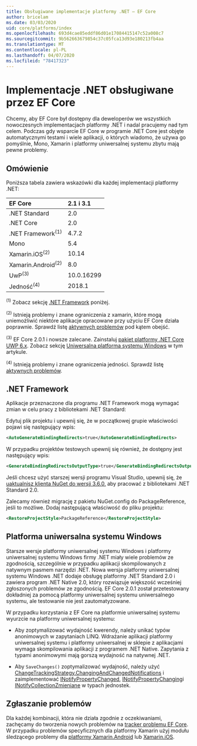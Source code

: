 ```yaml
---
title: Obsługiwane implementacje platformy .NET — EF Core
author: bricelam
ms.date: 03/03/2020
uid: core/platforms/index
ms.openlocfilehash: 693d4cae85eddf86d01e17084415147c52a008c7
ms.sourcegitcommit: 9b562663679854c37c05fca13d93e180213fb4aa
ms.translationtype: MT
ms.contentlocale: pl-PL
ms.lasthandoff: 04/07/2020
ms.locfileid: "78417323"
---
```

# <a name="net-implementations-supported-by-ef-core"></a>Implementacje .NET obsługiwane przez EF Core

Chcemy, aby EF Core był dostępny dla deweloperów we wszystkich nowoczesnych implementacjach platformy .NET i nadal pracujemy nad tym celem. Podczas gdy wsparcie EF Core w programie .NET Core jest objęte automatycznymi testami i wiele aplikacji, o których wiadomo, że używa go pomyślnie, Mono, Xamarin i platformy uniwersalnej systemu zbytu mają pewne problemy.

## <a name="overview"></a>Omówienie

Poniższa tabela zawiera wskazówki dla każdej implementacji platformy .NET:

| EF Core                       | 2.1 i 3.1 |
|:------------------------------|:------------|
| .NET Standard                 | 2.0         |
| .NET Core                     | 2.0         |
| .NET Framework<sup>(1)</sup>  | 4.7.2       |
| Mono                          | 5.4         |
| Xamarin.iOS<sup>(2)</sup>     | 10.14       |
| Xamarin.Android<sup>(2)</sup> | 8.0         |
| UwP<sup>(3)</sup>             | 10.0.16299  |
| Jedność<sup>(4)</sup>           | 2018.1      |

<sup>(1)</sup> Zobacz sekcję [.NET Framework](#net-framework) poniżej.

<sup>(2)</sup> Istnieją problemy i znane ograniczenia z xamarin, które mogą uniemożliwić niektóre aplikacje opracowane przy użyciu EF Core działa poprawnie. Sprawdź listę [aktywnych problemów](https://github.com/aspnet/entityframeworkCore/issues?q=is%3Aopen+is%3Aissue+label%3Aarea-xamarin) pod kątem obejść.

<sup>(3)</sup> EF Core 2.0.1 i nowsze zalecane. Zainstaluj [pakiet platformy .NET Core UWP 6.x](https://www.nuget.org/packages/Microsoft.NETCore.UniversalWindowsPlatform/). Zobacz sekcję [Uniwersalna platforma systemu Windows](#universal-windows-platform) w tym artykule.

<sup>(4)</sup> Istnieją problemy i znane ograniczenia jedności. Sprawdź listę [aktywnych problemów](https://github.com/aspnet/entityframeworkCore/issues?q=is%3Aopen+is%3Aissue+label%3Aarea-unity).

## <a name="net-framework"></a>.NET Framework

Aplikacje przeznaczone dla programu .NET Framework mogą wymagać zmian w celu pracy z bibliotekami .NET Standard:

Edytuj plik projektu i upewnij się, że w początkowej grupie właściwości pojawi się następujący wpis:

``` xml
<AutoGenerateBindingRedirects>true</AutoGenerateBindingRedirects>
```

W przypadku projektów testowych upewnij się również, że dostępny jest następujący wpis:

``` xml
<GenerateBindingRedirectsOutputType>true</GenerateBindingRedirectsOutputType>
```

Jeśli chcesz użyć starszej wersji programu Visual Studio, upewnij się, że [uaktualnisz klienta NuGet do wersji 3.6.0,](https://www.nuget.org/downloads) aby pracować z bibliotekami .NET Standard 2.0.

Zalecamy również migrację z pakietu NuGet.config do PackageReference, jeśli to możliwe. Dodaj następującą właściwość do pliku projektu:

``` xml
<RestoreProjectStyle>PackageReference</RestoreProjectStyle>
```

## <a name="universal-windows-platform"></a>Platforma uniwersalna systemu Windows

Starsze wersje platformy uniwersalnej systemu Windows i platformy uniwersalnej systemu Windows firmy .NET miały wiele problemów ze zgodnością, szczególnie w przypadku aplikacji skompilowanych z natywnym pasmem narzędzi .NET. Nowa wersja platformy uniwersalnej systemu Windows .NET dodaje obsługę platformy .NET Standard 2.0 i zawiera program .NET Native 2.0, który rozwiązuje większość wcześniej zgłoszonych problemów ze zgodnością. EF Core 2.0.1 został przetestowany dokładniej za pomocą platformy uniwersalnej systemu uniwersalnego systemu, ale testowanie nie jest zautomatyzowane.

W przypadku korzystania z EF Core na platformie uniwersalnej systemu wyurzcie na platformy uniwersalnej systemu:

* Aby zoptymalizować wydajność kwerendy, należy unikać typów anonimowych w zapytaniach LINQ. Wdrażanie aplikacji platformy uniwersalnej systemu i platformy uniwersalnej w sklepie z aplikacjami wymaga skompilowania aplikacji z programem .NET Native. Zapytania z typami anonimowymi mają gorszą wydajność na natywnej .NET.

* Aby `SaveChanges()` zoptymalizować wydajność, należy użyć [ChangeTrackingStrategy.ChangingAndChangedNotifications](/dotnet/api/microsoft.entityframeworkcore.changetrackingstrategy) i zaimplementować [INotifyPropertyChanged](https://msdn.microsoft.com/library/system.componentmodel.inotifypropertychanged.aspx), [INotifyPropertyChanging](https://msdn.microsoft.com/library/system.componentmodel.inotifypropertychanging.aspx)i [INotifyCollectionZmieniane](https://msdn.microsoft.com/library/system.collections.specialized.inotifycollectionchanged.aspx) w typach jednostek.

## <a name="report-issues"></a>Zgłaszanie problemów

Dla każdej kombinacji, która nie działa zgodnie z oczekiwaniami, zachęcamy do tworzenia nowych problemów na [tracker problemu EF Core](https://github.com/aspnet/entityframeworkcore/issues/new). W przypadku problemów specyficznych dla platformy Xamarin użyj modułu śledzącego problemy dla [platformy Xamarin.Android](https://github.com/xamarin/xamarin-android/issues/new) lub [Xamarin.iOS](https://github.com/xamarin/xamarin-macios/issues/new).
